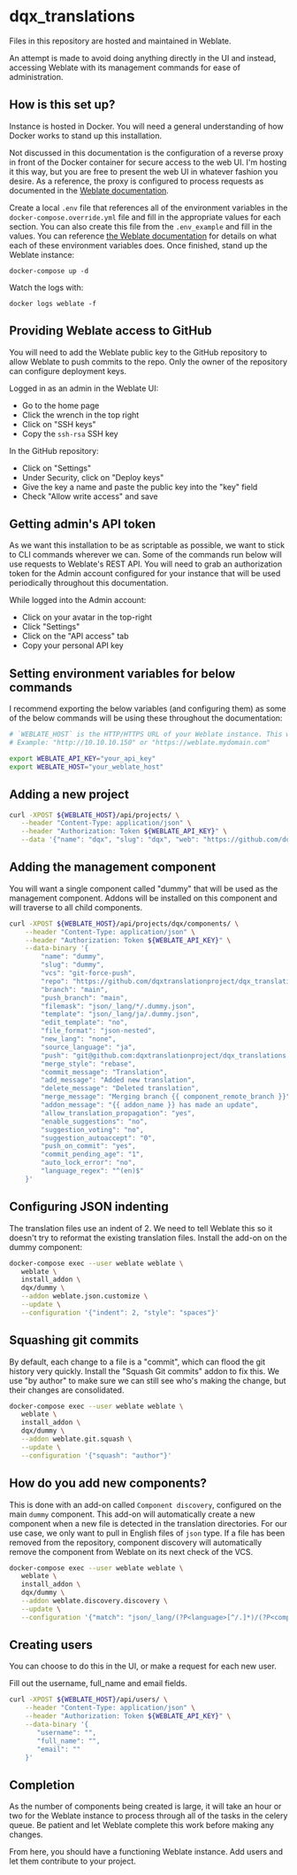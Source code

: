 # dqx_translations

Files in this repository are hosted and maintained in Weblate.

An attempt is made to avoid doing anything directly in the UI and instead, accessing Weblate with its management commands for ease of administration.

## How is this set up?

Instance is hosted in Docker. You will need a general understanding of how Docker works to stand up this installation.

Not discussed in this documentation is the configuration of a reverse proxy in front of the Docker container for secure access to the web UI. I'm hosting it this way, but you are free to present the web UI in whatever fashion you desire. As a reference, the proxy is configured to process requests as documented in the [Weblate documentation](https://docs.weblate.org/en/latest/admin/install/docker.html#docker-container-with-https-support).

Create a local `.env` file that references all of the environment variables in the `docker-compose.override.yml` file and fill in the appropriate values for each section. You can also create this file from the `.env_example` and fill in the values. You can reference [the Weblate documentation](https://docs.weblate.orgest/admin/install/docker.html) for details on what each of these environment variables does. Once finished, stand up the Weblate instance:

```
docker-compose up -d 
```

Watch the logs with:

```
docker logs weblate -f
```

## Providing Weblate access to GitHub

You will need to add the Weblate public key to the GitHub repository to allow Weblate to push commits to the repo. Only the owner of the repository can configure deployment keys.

Logged in as an admin in the Weblate UI:

- Go to the home page
- Click the wrench in the top right
- Click on "SSH keys"
- Copy the `ssh-rsa` SSH key

In the GitHub repository:

- Click on "Settings"
- Under Security, click on "Deploy keys"
- Give the key a name and paste the public key into the "key" field
- Check "Allow write access" and save

## Getting admin's API token

As we want this installation to be as scriptable as possible, we want to stick to CLI commands wherever we can. Some of the commands run below will use requests to Weblate's REST API. You will need to grab an authorization token for the Admin account configured for your instance that will be used periodically throughout this documentation.

While logged into the Admin account:

- Click on your avatar in the top-right
- Click "Settings"
- Click on the "API access" tab
- Copy your personal API key

## Setting environment variables for below commands

I recommend exporting the below variables (and configuring them) as some of the below commands will be using these throughout the documentation:

```bash
# `WEBLATE_HOST` is the HTTP/HTTPS URL of your Weblate instance. This will be different depending on how you have hosted it
# Example: "http://10.10.10.150" or "https://weblate.mydomain.com"

export WEBLATE_API_KEY="your_api_key"
export WEBLATE_HOST="your_weblate_host"
```

## Adding a new project

```bash
curl -XPOST ${WEBLATE_HOST}/api/projects/ \
   --header "Content-Type: application/json" \
   --header "Authorization: Token ${WEBLATE_API_KEY}" \
   --data '{"name": "dqx", "slug": "dqx", "web": "https://github.com/dqxtranslationproject/dqx_translations"}'
```

## Adding the management component

You will want a single component called "dummy" that will be used as the management component. Addons will be installed on this component and will traverse to all child components.

```bash
curl -XPOST ${WEBLATE_HOST}/api/projects/dqx/components/ \
    --header "Content-Type: application/json" \
    --header "Authorization: Token ${WEBLATE_API_KEY}" \
    --data-binary '{
        "name": "dummy",
        "slug": "dummy",
        "vcs": "git-force-push",
        "repo": "https://github.com/dqxtranslationproject/dqx_translations",
        "branch": "main",
        "push_branch": "main",
        "filemask": "json/_lang/*/.dummy.json",
        "template": "json/_lang/ja/.dummy.json",
        "edit_template": "no",
        "file_format": "json-nested",
        "new_lang": "none",
        "source_language": "ja",
        "push": "git@github.com:dqxtranslationproject/dqx_translations.git",
        "merge_style": "rebase",
        "commit_message": "Translation",
        "add_message": "Added new translation",
        "delete_message": "Deleted translation",
        "merge_message": "Merging branch {{ component_remote_branch }}",
        "addon_message": "{{ addon_name }} has made an update",
        "allow_translation_propagation": "yes",
        "enable_suggestions": "no",
        "suggestion_voting": "no",
        "suggestion_autoaccept": "0",
        "push_on_commit": "yes",
        "commit_pending_age": "1",
        "auto_lock_error": "no",
        "language_regex": "^(en)$"
    }'
```

## Configuring JSON indenting

The translation files use an indent of 2. We need to tell Weblate this so it doesn't try to reformat the existing translation files. Install the add-on on the dummy component:

```bash
docker-compose exec --user weblate weblate \
   weblate \
   install_addon \
   dqx/dummy \
   --addon weblate.json.customize \
   --update \
   --configuration '{"indent": 2, "style": "spaces"}'
```

## Squashing git commits

By default, each change to a file is a "commit", which can flood the git history very quickly. Install the "Squash Git commits" addon to fix this. We use "by author" to make sure we can still see who's making the change, but their changes are consolidated.

```bash
docker-compose exec --user weblate weblate \
   weblate \
   install_addon \
   dqx/dummy \
   --addon weblate.git.squash \
   --update \
   --configuration '{"squash": "author"}'
```

## How do you add new components?

This is done with an add-on called `Component discovery`, configured on the main `dummy` component. This add-on will automatically create a new component when a new file is detected in the translation directories. For our use case, we only want to pull in English files of `json` type. If a file has been removed from the repository, component discovery will automatically remove the component from Weblate on its next check of the VCS.

```bash
docker-compose exec --user weblate weblate \
   weblate \
   install_addon \
   dqx/dummy \
   --addon weblate.discovery.discovery \
   --update \
   --configuration '{"match": "json/_lang/(?P<language>[^/.]*)/(?P<component>[^/]*)\\.json", "file_format": "json-nested", "base_file_template": "json/_lang/ja/{{component}}.json", "new_base_template": "", "intermediate_template": "", "name_template": "{{component}}.json", "language_regex": "^(en)$", "copy_addons": "on", "remove": "on", "confirm": ""}'
```

## Creating users

You can choose to do this in the UI, or make a request for each new user.

Fill out the username, full_name and email fields.

```bash
curl -XPOST ${WEBLATE_HOST}/api/users/ \
    --header "Content-Type: application/json" \
    --header "Authorization: Token ${WEBLATE_API_KEY}" \
    --data-binary '{
       "username": "",
       "full_name": "",
       "email": ""
    }'
```

## Completion

As the number of components being created is large, it will take an hour or two for the Weblate instance to process through all of the tasks in the celery queue. Be patient and let Weblate complete this work before making any changes.

From here, you should have a functioning Weblate instance. Add users and let them contribute to your project.
